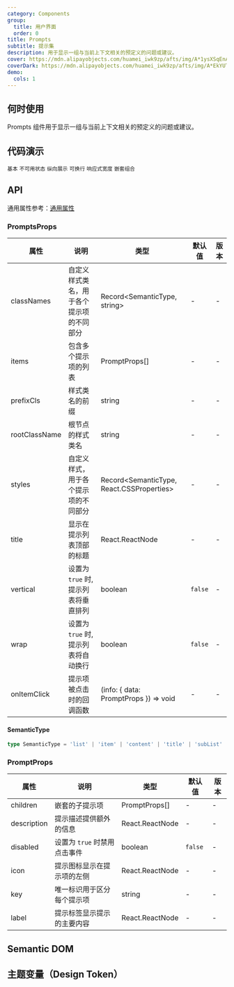```yaml
---
category: Components
group:
  title: 用户界面
  order: 0
title: Prompts
subtitle: 提示集
description: 用于显示一组与当前上下文相关的预定义的问题或建议。
cover: https://mdn.alipayobjects.com/huamei_iwk9zp/afts/img/A*1ysXSqEnAckAAAAAAAAAAAAADgCCAQ/original
coverDark: https://mdn.alipayobjects.com/huamei_iwk9zp/afts/img/A*EkYUTotf-eYAAAAAAAAAAAAADgCCAQ/original
demo:
  cols: 1
---
```


## 何时使用

Prompts 组件用于显示一组与当前上下文相关的预定义的问题或建议。

## 代码演示

<!-- prettier-ignore -->
<code src="./demo/basic.tsx">基本</code>
<code src="./demo/disabled.tsx">不可用状态</code>
<code src="./demo/flex-vertical.tsx">纵向展示</code>
<code src="./demo/flex-wrap.tsx">可换行</code>
<code src="./demo/flex-wrap-fixed.tsx">响应式宽度</code>
<code src="./demo/nest.tsx">嵌套组合</code>

## API

通用属性参考：[通用属性](/docs/react/common-props)

### PromptsProps

| 属性 | 说明 | 类型 | 默认值 | 版本 |
| --- | --- | --- | --- | --- |
| classNames | 自定义样式类名，用于各个提示项的不同部分 | Record<SemanticType, string> | - | - |
| items | 包含多个提示项的列表 | PromptProps[] | - | - |
| prefixCls | 样式类名的前缀 | string | - | - |
| rootClassName | 根节点的样式类名 | string | - | - |
| styles | 自定义样式，用于各个提示项的不同部分 | Record<SemanticType, React.CSSProperties> | - | - |
| title | 显示在提示列表顶部的标题 | React.ReactNode | - | - |
| vertical | 设置为 `true` 时, 提示列表将垂直排列 | boolean | `false` | - |
| wrap | 设置为 `true` 时, 提示列表将自动换行 | boolean | `false` | - |
| onItemClick | 提示项被点击时的回调函数 | (info: { data: PromptProps }) => void | - | - |

#### SemanticType

```typescript | pure
type SemanticType = 'list' | 'item' | 'content' | 'title' | 'subList' | 'subItem';
```

### PromptProps

| 属性        | 说明                         | 类型            | 默认值  | 版本 |
| ----------- | ---------------------------- | --------------- | ------- | ---- |
| children    | 嵌套的子提示项               | PromptProps[]   | -       | -    |
| description | 提示描述提供额外的信息       | React.ReactNode | -       | -    |
| disabled    | 设置为 `true` 时禁用点击事件 | boolean         | `false` | -    |
| icon        | 提示图标显示在提示项的左侧   | React.ReactNode | -       | -    |
| key         | 唯一标识用于区分每个提示项   | string          | -       | -    |
| label       | 提示标签显示提示的主要内容   | React.ReactNode | -       | -    |

## Semantic DOM

<code src="./demo/_semantic.tsx" simplify="true"></code>

## 主题变量（Design Token）

<ComponentTokenTable component="Prompts"></ComponentTokenTable>
